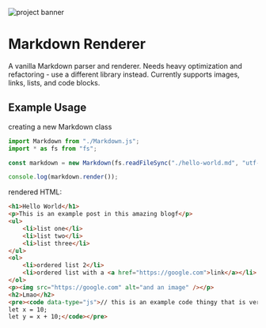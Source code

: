 ![project banner](https://project-banner.phamn23.repl.co/?title=Markdown%20Renderer&description=vanilla%20Markdown%20parser%20and%20renderer&stack=node)

# Markdown Renderer

A vanilla Markdown parser and renderer. Needs heavy optimization and refactoring - use a different library instead. Currently supports images, links, lists, and code blocks.

## Example Usage

creating a new Markdown class

```js
import Markdown from "./Markdown.js";
import * as fs from "fs";

const markdown = new Markdown(fs.readFileSync("./hello-world.md", "utf-8"));

console.log(markdown.render());
```

rendered HTML:

```html
<h1>Hello World</h1>
<p>This is an example post in this amazing blogf</p>
<ul>
    <li>list one</li>
    <li>list two</li>
    <li>list three</li>
</ul>
<ol>
    <li>ordered list 2</li>
    <li>ordered list with a <a href="https://google.com">link</a></li>
</ol>
<p><img src="https://google.com" alt="and an image" /></p>
<h2>Lmao</h2>
<pre><code data-type="js">// this is an example code thingy that is very cool
let x = 10;
let y = x + 10;</code></pre>
```
